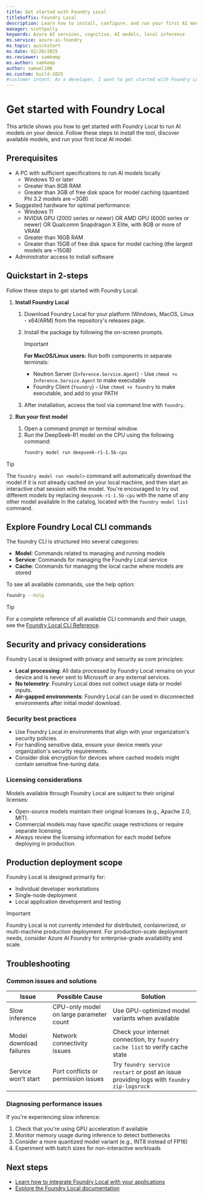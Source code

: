 ```yaml
---
title: Get started with Foundry Local
titleSuffix: Foundry Local
description: Learn how to install, configure, and run your first AI model with Foundry Local
manager: scottpolly
keywords: Azure AI services, cognitive, AI models, local inference
ms.service: azure-ai-foundry
ms.topic: quickstart
ms.date: 02/20/2025
ms.reviewer: samkemp
ms.author: samkemp
author: samuel100
ms.custom: build-2025
#customer intent: As a developer, I want to get started with Foundry Local so that I can run AI models locally.
---
```


# Get started with Foundry Local

This article shows you how to get started with Foundry Local to run AI models on your device. Follow these steps to install the tool, discover available models, and run your first local AI model.

## Prerequisites

- A PC with sufficient specifications to run AI models locally
  - Windows 10 or later
  - Greater than 8GB RAM
  - Greater than 3GB of free disk space for model caching (quantized Phi 3.2 models are ~3GB)
- Suggested hardware for optimal performance:
  - Windows 11
  - NVIDIA GPU (2000 series or newer) OR AMD GPU (6000 series or newer) OR Qualcomm Snapdragon X Elite, with 8GB or more of VRAM
  - Greater than 16GB RAM
  - Greater than 15GB of free disk space for model caching (the largest models are ~15GB)
- Administrator access to install software

## Quickstart in 2-steps

Follow these steps to get started with Foundry Local:

1. **Install Foundry Local**

   1. Download Foundry Local for your platform (Windows, MacOS, Linux - x64/ARM) from the repository's releases page.
   2. Install the package by following the on-screen prompts.


      > [!IMPORTANT]
      > **For MacOS/Linux users:** Run both components in separate terminals:
      > - Neutron Server (`Inference.Service.Agent`) - Use `chmod +x Inference.Service.Agent` to make executable
      > - Foundry Client (`foundry`) - Use `chmod +x foundry` to make executable, and add to your PATH

   3. After installation, access the tool via command line with `foundry`.

2. **Run your first model**
   1. Open a command prompt or terminal window.
   2. Run the DeepSeek-R1 model on the CPU using the following command:
      ```bash
      foundry model run deepseek-r1-1.5b-cpu
      ```

> [!TIP]
> The `foundry model run <model>` command will automatically download the model if it is not already cached on your local machine, and then start an interactive chat session with the model. You're encouraged to try out different models by replacing `deepseek-r1-1.5b-cpu` with the name of any other model available in the catalog, located with the `foundry model list` command.

## Explore Foundry Local CLI commands

The foundry CLI is structured into several categories:

- **Model**: Commands related to managing and running models
- **Service**: Commands for managing the Foundry Local service
- **Cache**: Commands for managing the local cache where models are stored

To see all available commands, use the help option:

```bash
foundry --help
```

> [!TIP]
> For a complete reference of all available CLI commands and their usage, see the [Foundry Local CLI Reference](reference/reference-cli.md).

## Security and privacy considerations

Foundry Local is designed with privacy and security as core principles:

- **Local processing**: All data processed by Foundry Local remains on your device and is never sent to Microsoft or any external services.
- **No telemetry**: Foundry Local does not collect usage data or model inputs.
- **Air-gapped environments**: Foundry Local can be used in disconnected environments after initial model download.

### Security best practices

- Use Foundry Local in environments that align with your organization's security policies.
- For handling sensitive data, ensure your device meets your organization's security requirements.
- Consider disk encryption for devices where cached models might contain sensitive fine-tuning data.

### Licensing considerations

Models available through Foundry Local are subject to their original licenses:

- Open-source models maintain their original licenses (e.g., Apache 2.0, MIT).
- Commercial models may have specific usage restrictions or require separate licensing.
- Always review the licensing information for each model before deploying in production.

## Production deployment scope

Foundry Local is designed primarily for:

- Individual developer workstations
- Single-node deployment
- Local application development and testing

> [!IMPORTANT]
> Foundry Local is not currently intended for distributed, containerized, or multi-machine production deployment. For production-scale deployment needs, consider Azure AI Foundry for enterprise-grade availability and scale.

## Troubleshooting

### Common issues and solutions

| Issue                   | Possible Cause                          | Solution                                                                                  |
| ----------------------- | --------------------------------------- | ----------------------------------------------------------------------------------------- |
| Slow inference          | CPU-only model on large parameter count | Use GPU-optimized model variants when available                                           |
| Model download failures | Network connectivity issues             | Check your internet connection, try `foundry cache list` to verify cache state            |
| Service won't start     | Port conflicts or permission issues     | Try `foundry service restart` or post an issue providing logs with `foundry zip-logsrock` |

### Diagnosing performance issues

If you're experiencing slow inference:

1. Check that you're using GPU acceleration if available
2. Monitor memory usage during inference to detect bottlenecks
3. Consider a more quantized model variant (e.g., INT8 instead of FP16)
4. Experiment with batch sizes for non-interactive workloads

## Next steps

- [Learn how to integrate Foundry Local with your applications](how-to/integrate-with-inference-sdks.md)
- [Explore the Foundry Local documentation](index.yml)
